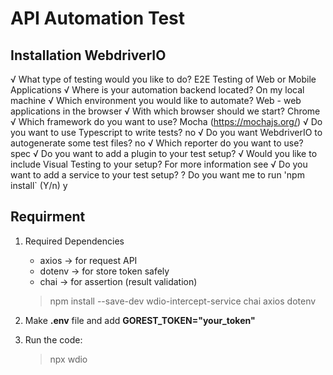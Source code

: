# API Automation Test

## Installation WebdriverIO

√ What type of testing would you like to do? E2E Testing of Web or Mobile Applications
√ Where is your automation backend located? On my local machine
√ Which environment you would like to automate? Web - web applications in the browser
√ With which browser should we start? Chrome
√ Which framework do you want to use? Mocha (https://mochajs.org/)
√ Do you want to use Typescript to write tests? no
√ Do you want WebdriverIO to autogenerate some test files? no
√ Which reporter do you want to use? spec
√ Do you want to add a plugin to your test setup?
√ Would you like to include Visual Testing to your setup? For more information see
√ Do you want to add a service to your test setup? ? Do you want me to run 'npm install` (Y/n) y

## Requirment

1. Required Dependencies

   - axios → for request API
   - dotenv → for store token safely
   - chai → for assertion (result validation)

   > npm install --save-dev wdio-intercept-service chai axios dotenv

2. Make **.env** file and add **GOREST_TOKEN="your_token"**

3. Run the code:
   > npx wdio
